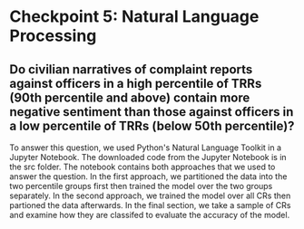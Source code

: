 # Checkpoint 5: Natural Language Processing

## Do civilian narratives of complaint reports against officers in a high percentile of TRRs (90th percentile and above) contain more negative sentiment than those against officers in a low percentile of TRRs (below 50th percentile)?

To answer this question, we used Python's Natural Language Toolkit in a Jupyter Notebook. The downloaded code from the Jupyter Notebook is in the src folder. The notebook contains both approaches that we used to answer the question. In the first approach, we partitioned the data into the two percentile groups first then trained the model over the two groups separately. In the second approach, we trained the model over all CRs then partioned the data afterwards. In the final section, we take a sample of CRs and examine how they are classifed to evaluate the accuracy of the model. 
